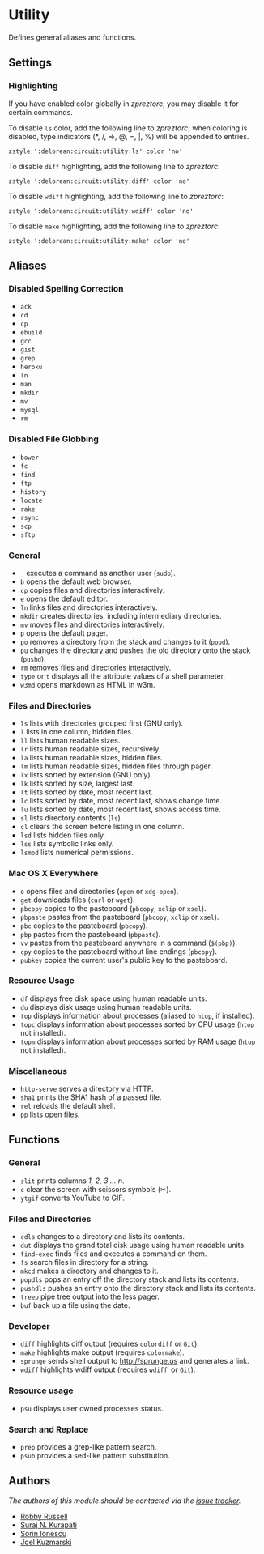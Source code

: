 Utility
=======

Defines general aliases and functions.

Settings
--------

### Highlighting

If you have enabled color globally in *zpreztorc*, you may disable it for certain
commands.

To disable `ls` color, add the following line to *zpreztorc*; when coloring is
disabled, type indicators (\*, /, =>, @, =, |, %) will be appended to entries.

    zstyle ':delorean:circuit:utility:ls' color 'no'

To disable `diff` highlighting, add the following line to *zpreztorc*:

    zstyle ':delorean:circuit:utility:diff' color 'no'

To disable `wdiff` highlighting, add the following line to *zpreztorc*:

    zstyle ':delorean:circuit:utility:wdiff' color 'no'

To disable `make` highlighting, add the following line to *zpreztorc*:

    zstyle ':delorean:circuit:utility:make' color 'no'

Aliases
-------

### Disabled Spelling Correction

  - `ack`
  - `cd`
  - `cp`
  - `ebuild`
  - `gcc`
  - `gist`
  - `grep`
  - `heroku`
  - `ln`
  - `man`
  - `mkdir`
  - `mv`
  - `mysql`
  - `rm`

### Disabled File Globbing

  - `bower`
  - `fc`
  - `find`
  - `ftp`
  - `history`
  - `locate`
  - `rake`
  - `rsync`
  - `scp`
  - `sftp`

### General

  - `_` executes a command as another user (`sudo`).
  - `b` opens the default web browser.
  - `cp` copies files and directories interactively.
  - `e` opens the default editor.
  - `ln` links files and directories interactively.
  - `mkdir` creates directories, including intermediary directories.
  - `mv` moves files and directories interactively.
  - `p` opens the default pager.
  - `po` removes a directory from the stack and changes to it (`popd`).
  - `pu` changes the directory and pushes the old directory onto the stack
    (`pushd`).
  - `rm` removes files and directories interactively.
  - `type` or `t` displays all the attribute values of a shell parameter.
  - `w3md` opens markdown as HTML in w3m.

### Files and Directories

  - `ls` lists with directories grouped first (GNU only).
  - `l`  lists in one column, hidden files.
  - `ll` lists human readable sizes.
  - `lr` lists human readable sizes, recursively.
  - `la` lists human readable sizes, hidden files.
  - `lm` lists human readable sizes, hidden files through pager.
  - `lx` lists sorted by extension (GNU only).
  - `lk` lists sorted by size, largest last.
  - `lt` lists sorted by date, most recent last.
  - `lc` lists sorted by date, most recent last, shows change time.
  - `lu` lists sorted by date, most recent last, shows access time.
  - `sl` lists directory contents (`ls`).
  - `cl` clears the screen before listing in one column.
  - `lsd` lists hidden files only.
  - `lss` lists symbolic links only.
  - `lsmod` lists numerical permissions.

### Mac OS X Everywhere

  - `o` opens files and directories (`open` or `xdg-open`).
  - `get` downloads files (`curl` or `wget`).
  - `pbcopy` copies to the pasteboard (`pbcopy`, `xclip` or `xsel`).
  - `pbpaste` pastes from the pasteboard (`pbcopy`, `xclip` or `xsel`).
  - `pbc` copies to the pasteboard (`pbcopy`).
  - `pbp` pastes from the pasteboard (`pbpaste`).
  - `vv` pastes from the pasteboard anywhere in a command (`$(pbp)`).
  - `cpy` copies to the pasteboard without line endings (`pbcopy`).
  - `pubkey` copies the current user's public key to the pasteboard.

### Resource Usage

  - `df` displays free disk space using human readable units.
  - `du` displays disk usage using human readable units.
  - `top` displays information about processes (aliased to `htop`, if installed).
  - `topc` displays information about processes sorted by CPU usage (`htop` not
    installed).
  - `topm` displays information about processes sorted by RAM usage (`htop` not
    installed).

### Miscellaneous

  - `http-serve` serves a directory via HTTP.
  - `sha1` prints the SHA1 hash of a passed file.
  - `rel` reloads the default shell.
  - `pp` lists open files.

Functions
---------

### General

  - `slit` prints columns *1, 2, 3 ... n*.
  - `c` clear the screen with scissors symbols (✂).
  - `ytgif` converts YouTube to GIF.

### Files and Directories

  - `cdls` changes to a directory and lists its contents.
  - `dut` displays the grand total disk usage using human readable units.
  - `find-exec` finds files and executes a command on them.
  - `fs` search files in directory for a string.
  - `mkcd` makes a directory and changes to it.
  - `popdls` pops an entry off the directory stack and lists its contents.
  - `pushdls` pushes an entry onto the directory stack and lists its contents.
  - `treep` pipe tree output into the less pager.
  - `buf` back up a file using the date.

### Developer

  - `diff` highlights diff output (requires `colordiff` or `Git`).
  - `make` highlights make output (requires `colormake`).
  - `sprunge` sends shell output to <http://sprunge.us> and generates a link.
  - `wdiff` highlights wdiff output (requires `wdiff `or `Git`).

### Resource usage

  - `psu` displays user owned processes status.

### Search and Replace

  - `prep` provides a grep-like pattern search.
  - `psub` provides a sed-like pattern substitution.

Authors
-------

*The authors of this module should be contacted via the [issue tracker][1].*

  - [Robby Russell](https://github.com/robbyrussell)
  - [Suraj N. Kurapati](https://github.com/sunaku)
  - [Sorin Ionescu](https://github.com/sorin-ionescu)
  - [Joel Kuzmarski](https://github.com/leoj3n)

[1]: https://github.com/sorin-ionescu/prezto/issues
